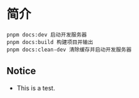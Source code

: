 # 简介

```shell
pnpm docs:dev 启动开发服务器
pnpm docs:build 构建项目并输出
pnpm docs:clean-dev 清除缓存并启动开发服务器
```

## Notice

- This is a test.